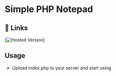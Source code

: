 # Simple PHP Notepad

## 🔗 Links
[![Hosted Version](https://zipurl.net/simplenotepad)]


## Usage
- Upload index.php to your server and start using
